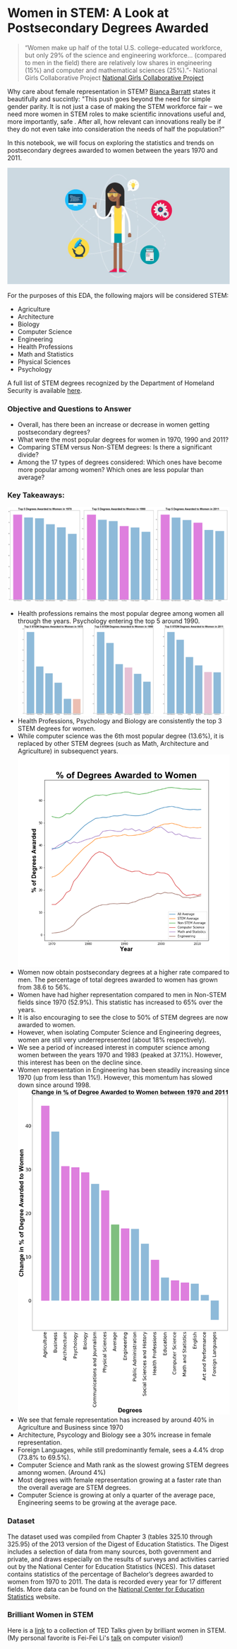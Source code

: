 # Women in STEM: A Look at Postsecondary Degrees Awarded

>“Women make up half of the total U.S. college-educated workforce, but only 29% of the science and engineering workforce… (compared to men in the field) there are relatively low shares in engineering (15%) and computer and mathematical sciences (25%).”- National Girls Collaborative Project
[National Girls Collaborative Project](https://ngcproject.org/statistics)

Why care about female representation in STEM? 
[Bianca Barratt](https://www.forbes.com/sites/biancabarratt/2018/11/17/the-need-for-more-women-in-stem-roles-goes-beyond-simple-diversity/#38bd614445cb) states it beautifully and succintly:
"This push goes beyond the need for simple gender parity. It is not just a case of making the STEM workforce fair – we need more women in STEM roles to make scientific innovations useful and, more importantly, safe . After all, how relevant can innovations really be if they do not even take into consideration the needs of half the population?"

In this notebook, we will focus on exploring the statistics and trends on postsecondary degrees awarded to women between the years 1970 and 2011. 

![](img/women_in_stem.jpg)


For the purposes of this EDA, the following majors will be considered STEM: 
* Agriculture
* Architecture
* Biology
* Computer Science
* Engineering
* Health Professions
* Math and Statistics
* Physical Sciences
* Psychology

A full list of STEM degrees recognized by the Department of Homeland Security is available [here](https://www.ice.gov/sites/default/files/documents/Document/2014/stem-list.pdf).

### Objective and Questions to Answer
* Overall, has there been an increase or decrease in women getting postsecondary degrees?
* What were the most popular degrees for women in 1970, 1990 and 2011?
* Comparing STEM versus Non-STEM degrees: Is there a significant divide?
* Among the 17 types of degrees considered: Which ones have become more popular among women? Which ones are less popular than average?

### Key Takeaways:
![](img/top_5_degrees.png)
* Health professions remains the most popular degree among women all through the years. Psychology entering the top 5 around 1990. 
![](img/top_5_STEM_degrees.png)
* Health Professions, Psychology and Biology are consistently the top 3 STEM degrees for women.
* While computer science was the 6th most popular degree (13.6%), it is replaced by other STEM degrees (such as Math, Architecture and Agriculture) in subsequenct years.
![](img/degrees_women.png) 
* Women now obtain postsecondary degrees at a higher rate compared to men. The percentage of total degrees awarded to women has grown from 38.6 to 56%.
* Women have had higher representation compared to men in Non-STEM fields since 1970 (52.9%). This statistic has increased to 65% over the years.
* It is also encouraging to see the close to 50% of STEM degrees are now awarded to women.
* However, when isolating Computer Science and Engineering degrees, women are still very underrepresented (about 18% respectively).
* We see a period of increased interest in computer science among women between the years 1970 and 1983 (peaked at 37.1%). However, this interest has been on the decline since.
* Women representation in Engineering has been steadily increasing since 1970 (up from less than 1%!). However, this momentum has slowed down since around 1998.
![](img/degrees_change.png)
* We see that female representation has increased by around 40% in Agriculture and Business since 1970
* Architecture, Psycology and Biology see a 30% increase in female representation. 
* Foreign Languages, while still predominantly female, sees a 4.4% drop (73.8% to 69.5%). 
* Computer Science and Math rank as the slowest growing STEM degrees amonng women. (Around 4%)
* Most degrees with female representation growing at a faster rate than the overall average are STEM degrees.
* Computer Science is growing at only a quarter of the average pace, Engineering seems to be growing at the average pace.

### Dataset
The dataset used was compiled from Chapter 3 (tables 325.10 through 325.95) of the 2013 version of the Digest of Education Statistics. The Digest includes a selection of data from many sources, both government and private, and draws especially on the results of surveys and activities carried out by the National Center for Education Statistics (NCES). This dataset contains statistics of the percentage of Bachelor’s degrees awarded to women from 1970 to 2011. The data is recorded every year for 17 different fields.
More data can be found on the [National Center for Education Statistics](https://nces.ed.gov/programs/digest/2013menu_tables.asp) website. 


### Brilliant Women in STEM
Here is a [link](https://www.ted.com/playlists/253/11_ted_talks_by_brilliant_wome) to a collection of TED Talks given by brilliant women in STEM. (My personal favorite is Fei-Fei Li's [talk](https://www.ted.com/talks/fei_fei_li_how_we_re_teaching_computers_to_understand_pictures?referrer=playlist-11_ted_talks_by_brilliant_wome) on computer vision!)